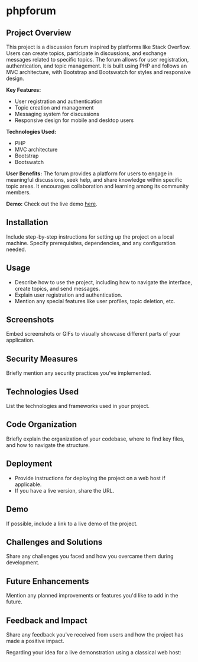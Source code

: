 # phpforum

## Project Overview

This project is a discussion forum inspired by platforms like Stack Overflow. Users can create topics, participate in discussions, and exchange messages related to specific topics. The forum allows for user registration, authentication, and topic management. It is built using PHP and follows an MVC architecture, with Bootstrap and Bootswatch for styles and responsive design.

**Key Features:**

- User registration and authentication
- Topic creation and management
- Messaging system for discussions
- Responsive design for mobile and desktop users

**Technologies Used:**

- PHP
- MVC architecture
- Bootstrap
- Bootswatch

**User Benefits:**
The forum provides a platform for users to engage in meaningful discussions, seek help, and share knowledge within specific topic areas. It encourages collaboration and learning among its community members.

**Demo:**
Check out the live demo [here](https://your-demo-link.com).

## Installation

Include step-by-step instructions for setting up the project on a local machine. Specify prerequisites, dependencies, and any configuration needed.

## Usage

- Describe how to use the project, including how to navigate the interface, create topics, and send messages.
- Explain user registration and authentication.
- Mention any special features like user profiles, topic deletion, etc.

## Screenshots

Embed screenshots or GIFs to visually showcase different parts of your application.

## Security Measures

Briefly mention any security practices you've implemented.

## Technologies Used

List the technologies and frameworks used in your project.

## Code Organization

Briefly explain the organization of your codebase, where to find key files, and how to navigate the structure.

## Deployment

- Provide instructions for deploying the project on a web host if applicable.
- If you have a live version, share the URL.

## Demo

If possible, include a link to a live demo of the project.

## Challenges and Solutions

Share any challenges you faced and how you overcame them during development.

## Future Enhancements

Mention any planned improvements or features you'd like to add in the future.

## Feedback and Impact

Share any feedback you've received from users and how the project has made a positive impact.

Regarding your idea for a live demonstration using a classical web host:

